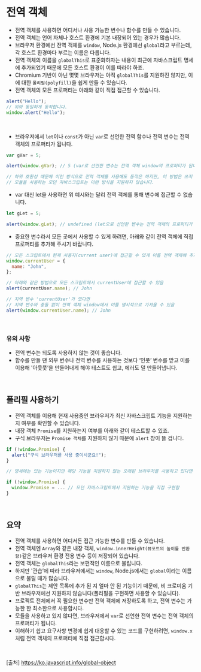 # 전역 객체

- 전역 객체를 사용하면 어디서나 사용 가능한 변수나 함수를 만들 수 있습니다.
- 전역 객체는 언어 자체나 호스트 환경에 기본 내장되어 있는 경우가 많습니다.
- 브라우저 환경에선 전역 객체를 `window`, Node.js 환경에선 `global`라고 부르는데, 각 호스트 환경마다 부르는 이름은 다릅니다.
- 전역 객체의 이름을 `globalThis`로 표준화하자는 내용이 최근에 자바스크립트 명세에 추가되었기 때문에 모든 호스트 환경이 이를 따라야 하죠.
- Chromium 기반이 아닌 몇몇 브라우저는 아직 `globalThis`를 지원하진 않지만, 이에 대한 `폴리필(polyfill)`을 쉽게 만들 수 있습니다.
- 전역 객체의 모든 프로퍼티는 아래와 같이 직접 접근할 수 있습니다.

```js
alert("Hello");
// 위와 동일하게 동작합니다.
window.alert("Hello");
```

<br>

- 브라우저에서 `let`이나 `const`가 아닌 `var`로 선언한 전역 함수나 전역 변수는 전역 객체의 프로퍼티가 됩니다.

```js
var gVar = 5;

alert(window.gVar); // 5 (var로 선언한 변수는 전역 객체 window의 프로퍼티가 됩니다)

// 하위 호환성 때문에 이런 방식으로 전역 객체를 사용해도 동작은 하지만, 이 방법은 쓰지 않으시길 바랍니다.
// 모듈을 사용하는 모던 자바스크립트는 이런 방식을 지원하지 않습니다.
```

- var 대신 let을 사용하면 위 예시와는 달리 전역 객체를 통해 변수에 접근할 수 없습니다.

```js
let gLet = 5;

alert(window.gLet); // undefined (let으로 선언한 변수는 전역 객체의 프로퍼티가 되지 않습니다.)
```

- 중요한 변수라서 모든 곳에서 사용할 수 있게 하려면, 아래와 같이 전역 객체에 직접 프로퍼티를 추가해 주시기 바랍니다.

```js
// 모든 스크립트에서 현재 사용자(current user)에 접근할 수 있게 이를 전역 객체에 추가함
window.currentUser = {
  name: "John",
};

// 아래와 같은 방법으로 모든 스크립트에서 currentUser에 접근할 수 있음
alert(currentUser.name); // John

// 지역 변수 'currentUser'가 있다면
// 지역 변수와 충돌 없이 전역 객체 window에서 이를 명시적으로 가져올 수 있음
alert(window.currentUser.name); // John
```

<br>

### 유의 사항

- 전역 변수는 되도록 사용하지 않는 것이 좋습니다.
- 함수를 만들 땐 외부 변수나 전역 변수를 사용하는 것보다 ‘인풋’ 변수를 받고 이를 이용해 '아웃풋’을 만들어내게 해야 테스트도 쉽고, 에러도 덜 만들어냅니다.

<br>

## 폴리필 사용하기

- 전역 객체를 이용해 현재 사용중인 브라우저가 최신 자바스크립트 기능을 지원하는지 여부를 확인할 수 있습니다.
- 내장 객체 `Promise`를 지원하는지 여부를 아래와 같이 테스트할 수 있죠.
- 구식 브라우저는 `Promise 객체`를 지원하지 않기 때문에 `alert` 창이 뜰 겁니다.

```js
if (!window.Promise) {
  alert("구식 브라우저를 사용 중이시군요!");
}

// 명세에는 있는 기능이지만 해당 기능을 지원하지 않는 오래된 브라우저를 사용하고 있다면 직접 함수를 만들어 전역 객체에 추가하는 방식으로 "폴리필"을 만들 수 있습니다.

if (!window.Promise) {
  window.Promise = ... // 모던 자바스크립트에서 지원하는 기능을 직접 구현함
}
```

<br>

## 요약

- 전역 객체를 사용하면 어디서든 접근 가능한 변수를 만들 수 있습니다.
- 전역 객체엔 `Array`와 같은 내장 객체, `window.innerHeight(뷰포트의 높이를 반환함)`같은 브라우저 환경 전용 변수 등이 저장되어 있습니다.
- 전역 객체는 `globalThis`라는 보편적인 이름으로 불립니다.
- 하지만 '관습’에 따라 브라우저에서는 `window`, Node.js에서는 `global`이라는 이름으로 불릴 때가 많습니다.
- `globalThis`는 제안 목록에 추가 된 지 얼마 안 된 기능이기 때문에, 비 크로미움 기반 브라우저에선 지원하지 않습니다(폴리필을 구현하면 사용할 수 있습니다).
- 프로젝트 전체에서 꼭 필요한 변수만 전역 객체에 저장하도록 하고, 전역 변수는 가능한 한 최소한으로 사용합시다.
- 모듈을 사용하고 있지 않다면, 브라우저에서 `var`로 선언한 전역 변수는 전역 객체의 프로퍼티가 됩니다.
- 이해하기 쉽고 요구사항 변경에 쉽게 대응할 수 있는 코드를 구현하려면, `window.x`처럼 전역 객체의 프로퍼티에 직접 접근합시다.

<br>

[출처]
https://ko.javascript.info/global-object
